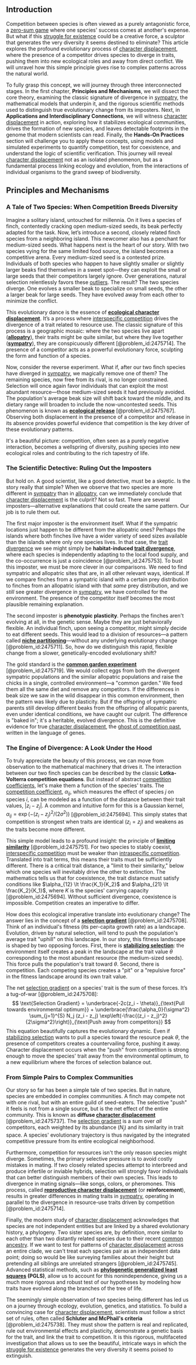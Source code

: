 ## Introduction
Competition between species is often viewed as a purely antagonistic force, a [zero-sum game](@article_id:264817) where one species' success comes at another's expense. But what if this [struggle for existence](@article_id:176275) could be a creative force, a sculptor that generates the very diversity it seems destined to eliminate? This article explores the profound evolutionary process of [character displacement](@article_id:139768), where the presence of a competitor drives species to diverge in traits, pushing them into new ecological roles and away from direct conflict. We will unravel how this simple principle gives rise to complex patterns across the natural world.

To fully grasp this concept, we will journey through three interconnected stages. In the first chapter, **Principles and Mechanisms**, we will dissect the core theory, examining the classic signature of divergence in [sympatry](@article_id:271908), the mathematical models that underpin it, and the rigorous scientific methods used to distinguish true evolutionary change from its imposters. Next, in **Applications and Interdisciplinary Connections**, we will witness [character displacement](@article_id:139768) in action, exploring how it stabilizes ecological communities, drives the formation of new species, and leaves detectable footprints in the genome that modern scientists can read. Finally, the **Hands-On Practices** section will challenge you to apply these concepts, using models and simulated experiments to quantify competition, test for coexistence, and understand the logic of scientific verification. This journey will reveal [character displacement](@article_id:139768) not as an isolated phenomenon, but as a fundamental process linking ecology and evolution, from the interactions of individual organisms to the grand sweep of biodiversity.

## Principles and Mechanisms

### A Tale of Two Species: When Competition Breeds Diversity

Imagine a solitary island, untouched for millennia. On it lives a species of finch, contentedly cracking open medium-sized seeds, its beak perfectly adapted for the task. Now, let’s introduce a second, closely related finch species from a neighboring island. This newcomer also has a penchant for medium-sized seeds. What happens next is the heart of our story. With two species vying for the same limited food source, the island becomes a competitive arena. Every medium-sized seed is a contested prize. Individuals of both species who happen to have slightly smaller or slightly larger beaks find themselves in a sweet spot—they can exploit the small or large seeds that their competitors largely ignore. Over generations, natural selection relentlessly favors these [outliers](@article_id:172372). The result? The two species diverge. One evolves a smaller beak to specialize on small seeds, the other a larger beak for large seeds. They have evolved away from each other to minimize the conflict.

This evolutionary dance is the essence of **[ecological character displacement](@article_id:165742)**. It’s a process where [interspecific competition](@article_id:143194) drives the divergence of a trait related to resource use. The classic signature of this process is a geographic mosaic: where the two species live apart (**[allopatry](@article_id:272151)**), their traits might be quite similar, but where they live together (**[sympatry](@article_id:271908)**), they are conspicuously different [@problem_id:2475714]. The presence of a competitor acts as a powerful evolutionary force, sculpting the form and function of a species.

Now, consider the reverse experiment. What if, after our two finch species have diverged in [sympatry](@article_id:271908), we magically remove one of them? The remaining species, now free from its rival, is no longer constrained. Selection will once again favor individuals that can exploit the most abundant resource—those medium-sized seeds it had previously avoided. The population's average beak size will shift back toward the middle, and its dietary range will broaden to include the now-uncontested seeds. This phenomenon is known as **[ecological release](@article_id:169469)** [@problem_id:2475767]. Observing both displacement in the presence of a competitor and release in its absence provides powerful evidence that competition is the key driver of these evolutionary patterns.

It's a beautiful picture: competition, often seen as a purely negative interaction, becomes a wellspring of diversity, pushing species into new ecological roles and contributing to the rich tapestry of life.

### The Scientific Detective: Ruling Out the Imposters

But hold on. A good scientist, like a good detective, must be a skeptic. Is the story really that simple? When we observe that two species are more different in [sympatry](@article_id:271908) than in [allopatry](@article_id:272151), can we immediately conclude that [character displacement](@article_id:139768) is the culprit? Not so fast. There are several imposters—alternative explanations that could create the same pattern. Our job is to rule them out.

The first major imposter is the environment itself. What if the sympatric locations just happen to be different from the allopatric ones? Perhaps the islands where both finches live have a wider variety of seed sizes available than the islands where only one species lives. In that case, the [trait divergence](@article_id:199668) we see might simply be **habitat-induced [trait divergence](@article_id:199668)**, where each species is independently adapting to the local food supply, and the co-occurrence is just a coincidence [@problem_id:2475753]. To bust this imposter, we must be more clever in our comparisons. We need to find sympatric and allopatric sites that are, in all other relevant ways, identical. If we compare finches from a sympatric island with a certain prey distribution to finches from an allopatric island with that *same* prey distribution, and we *still* see greater divergence in [sympatry](@article_id:271908), we have controlled for the environment. The presence of the competitor itself becomes the most plausible remaining explanation.

The second imposter is **phenotypic plasticity**. Perhaps the finches aren't evolving at all, in the genetic sense. Maybe they are just behaviorally flexible. An individual finch, upon seeing a competitor, might simply decide to eat different seeds. This would lead to a division of resources—a pattern called **[niche partitioning](@article_id:164790)**—without any underlying evolutionary change [@problem_id:2475711]. So, how do we distinguish this rapid, flexible change from a slower, genetically-encoded evolutionary shift?

The gold standard is the **[common garden experiment](@article_id:171088)** [@problem_id:2475719]. We would collect eggs from both the divergent sympatric populations and the similar allopatric populations and raise the chicks in a single, controlled environment—a "common garden." We feed them all the same diet and remove any competitors. If the differences in beak size we saw in the wild disappear in this common environment, then the pattern was likely due to plasticity. But if the offspring of sympatric parents still develop different beaks from the offspring of allopatric parents, even under identical conditions, we have caught our culprit. The difference is "baked in"; it's a heritable, evolved divergence. This is the definitive evidence for true [character displacement](@article_id:139768), the [ghost of competition past](@article_id:166725), written in the language of genes.

### The Engine of Divergence: A Look Under the Hood

To truly appreciate the beauty of this process, we can move from observation to the mathematical machinery that drives it. The interaction between our two finch species can be described by the classic **Lotka-Volterra competition equations**. But instead of abstract [competition coefficients](@article_id:192096), let's make them a function of the species' traits. The [competition coefficient](@article_id:193248), $\alpha_{ij}$, which measures the effect of species $j$ on species $i$, can be modeled as a function of the distance between their trait values, $|z_i - z_j|$. A common and intuitive form for this is a Gaussian kernel, $\alpha_{ij} = \exp(-(z_i-z_j)^2/(2\sigma^2))$ [@problem_id:2475694]. This simply states that competition is strongest when traits are identical ($z_i = z_j$) and weakens as the traits become more different.

This simple model leads to a profound insight: the principle of **[limiting similarity](@article_id:188013)** [@problem_id:2475751]. For two species to stably coexist, [interspecific competition](@article_id:143194) must be weaker than [intraspecific competition](@article_id:151111). Translated into trait terms, this means their traits must be sufficiently different. There is a critical trait distance, a "limit to their similarity," below which one species will inevitably drive the other to extinction. The mathematics tells us that for coexistence, the trait distance must satisfy conditions like $\alpha_{12} \lt \frac{K_1}{K_2}$ and $\alpha_{21} \lt \frac{K_2}{K_1}$, where $K$ is the species' carrying capacity [@problem_id:2475694]. Without sufficient divergence, coexistence is impossible. Competition creates an imperative to differ.

How does this ecological imperative translate into evolutionary change? The answer lies in the concept of a **[selection gradient](@article_id:152101)** [@problem_id:2475708]. Think of an individual's fitness (its per-capita growth rate) as a landscape. Evolution, driven by natural selection, will tend to push the population's average trait "uphill" on this landscape. In our story, this fitness landscape is shaped by two opposing forces. First, there is **[stabilizing selection](@article_id:138319)**: the environment itself creates a peak in the landscape at the trait value $\theta$ corresponding to the most abundant resource (the medium-sized seeds). This force pulls the population's trait toward $\theta$. Second, there is competition. Each competing species creates a "pit" or a "repulsive force" in the fitness landscape around its own trait value.

The net [selection gradient](@article_id:152101) on a species' trait is the sum of these forces. It’s a tug-of-war [@problem_id:2475708]:
$$
\text{Selection Gradient} = \underbrace{-2c(z_i - \theta)}_{\text{Pull towards environmental optimum}} + \underbrace{\frac{\alpha_0}{\sigma^2} \sum_{j=1}^{S} N_j (z_i - z_j) \exp\left(-\frac{(z_i - z_j)^2}{2\sigma^2}\right)}_{\text{Push away from competitors}}
$$
This equation beautifully captures the evolutionary dynamic. Even if [stabilizing selection](@article_id:138319) wants to pull a species toward the resource peak $\theta$, the presence of competitors creates a countervailing force, pushing it away. Character displacement occurs when the "push" from competition is strong enough to move the species' trait away from the environmental optimum, to a new equilibrium where the forces of selection balance out.

### From Simple Pairs to Complex Communities

Our story so far has been a simple tale of two species. But in nature, species are embedded in complex communities. A finch may compete not with one rival, but with an entire guild of seed-eaters. The selective "push" it feels is not from a single source, but is the net effect of the entire community. This is known as **diffuse [character displacement](@article_id:139768)** [@problem_id:2475737]. The [selection gradient](@article_id:152101) is a sum over *all* competitors, each weighted by its abundance ($N_j$) and its similarity in trait space. A species' evolutionary trajectory is thus navigated by the integrated competitive pressure from its entire ecological neighborhood.

Furthermore, competition for resources isn't the only reason species might diverge. Sometimes, the primary selective pressure is to avoid costly mistakes in mating. If two closely related species attempt to interbreed and produce infertile or inviable hybrids, selection will strongly favor individuals that can better distinguish members of their own species. This leads to divergence in mating signals—like songs, colors, or pheromones. This process, called **[reproductive character displacement](@article_id:275541)** (or **reinforcement**), results in greater differences in mating traits in [sympatry](@article_id:271908), operating in parallel to the divergence in resource-use traits driven by competition [@problem_id:2475714].

Finally, the modern study of [character displacement](@article_id:139768) acknowledges that species are not independent entities but are linked by a shared evolutionary history, a phylogeny. Two sister species are, by definition, more similar to each other than two distantly related species due to their recent [common ancestry](@article_id:175828). If we want to test for patterns of [character displacement](@article_id:139768) across an entire clade, we can't treat each species pair as an independent data point; doing so would be like surveying families about their height but pretending all siblings are unrelated strangers [@problem_id:2475745]. Advanced statistical methods, such as **[phylogenetic generalized least squares](@article_id:169997) (PGLS)**, allow us to account for this nonindependence, giving us a much more rigorous and robust test of our hypotheses by modeling how traits have evolved along the branches of the tree of life.

The seemingly simple observation of two species being different has led us on a journey through ecology, evolution, genetics, and statistics. To build a convincing case for [character displacement](@article_id:139768), scientists must follow a strict set of rules, often called **Schluter and McPhail's criteria** [@problem_id:2475738]. They must show the pattern is real and replicated, rule out environmental effects and plasticity, demonstrate a genetic basis for the trait, and link the trait to competition. It is this rigorous, multifaceted investigation that allows us to see the beautiful, intricate ways in which the [struggle for existence](@article_id:176275) generates the very diversity it seems poised to extinguish.
